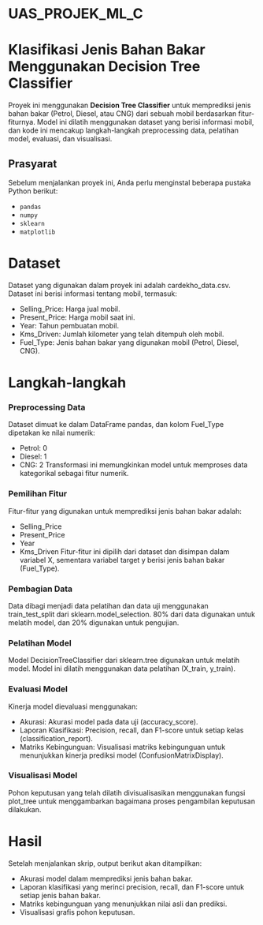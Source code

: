 # UAS_PROJEK_ML_C

# Klasifikasi Jenis Bahan Bakar Menggunakan Decision Tree Classifier

Proyek ini menggunakan **Decision Tree Classifier** untuk memprediksi jenis bahan bakar (Petrol, Diesel, atau CNG) dari sebuah mobil berdasarkan fitur-fiturnya. Model ini dilatih menggunakan dataset yang berisi informasi mobil, dan kode ini mencakup langkah-langkah preprocessing data, pelatihan model, evaluasi, dan visualisasi.

## Prasyarat

Sebelum menjalankan proyek ini, Anda perlu menginstal beberapa pustaka Python berikut:

- `pandas`
- `numpy`
- `sklearn`
- `matplotlib`

# Dataset
Dataset yang digunakan dalam proyek ini adalah cardekho_data.csv. Dataset ini berisi informasi tentang mobil, termasuk:

- Selling_Price: Harga jual mobil.
- Present_Price: Harga mobil saat ini.
- Year: Tahun pembuatan mobil.
- Kms_Driven: Jumlah kilometer yang telah ditempuh oleh mobil.
- Fuel_Type: Jenis bahan bakar yang digunakan mobil (Petrol, Diesel, CNG).

# Langkah-langkah
### Preprocessing Data
Dataset dimuat ke dalam DataFrame pandas, dan kolom Fuel_Type dipetakan ke nilai numerik:

- Petrol: 0
- Diesel: 1
- CNG: 2
Transformasi ini memungkinkan model untuk memproses data kategorikal sebagai fitur numerik.

### Pemilihan Fitur
Fitur-fitur yang digunakan untuk memprediksi jenis bahan bakar adalah:

- Selling_Price
- Present_Price
- Year
- Kms_Driven
Fitur-fitur ini dipilih dari dataset dan disimpan dalam variabel X, sementara variabel target y berisi jenis bahan bakar (Fuel_Type).

### Pembagian Data
Data dibagi menjadi data pelatihan dan data uji menggunakan train_test_split dari sklearn.model_selection. 80% dari data digunakan untuk melatih model, dan 20% digunakan untuk pengujian.

### Pelatihan Model
Model DecisionTreeClassifier dari sklearn.tree digunakan untuk melatih model. Model ini dilatih menggunakan data pelatihan (X_train, y_train).

### Evaluasi Model
Kinerja model dievaluasi menggunakan:

- Akurasi: Akurasi model pada data uji (accuracy_score).
- Laporan Klasifikasi: Precision, recall, dan F1-score untuk setiap kelas (classification_report).
- Matriks Kebingunguan: Visualisasi matriks kebingunguan untuk menunjukkan kinerja prediksi model (ConfusionMatrixDisplay).
### Visualisasi Model
Pohon keputusan yang telah dilatih divisualisasikan menggunakan fungsi plot_tree untuk menggambarkan bagaimana proses pengambilan keputusan dilakukan.

# Hasil
Setelah menjalankan skrip, output berikut akan ditampilkan:

- Akurasi model dalam memprediksi jenis bahan bakar.
- Laporan klasifikasi yang merinci precision, recall, dan F1-score untuk setiap jenis bahan bakar.
- Matriks kebingunguan yang menunjukkan nilai asli dan prediksi.
- Visualisasi grafis pohon keputusan.
